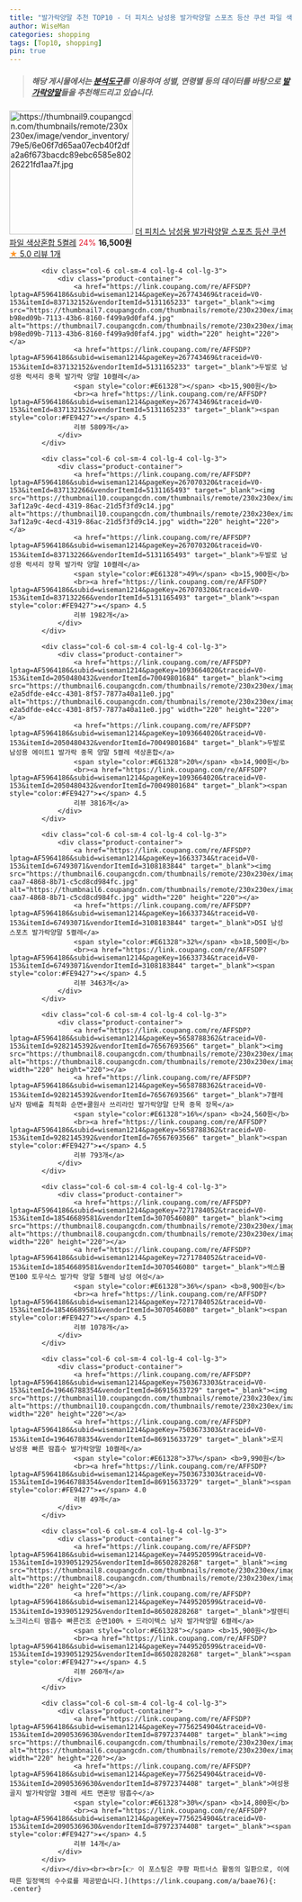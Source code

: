 ```yaml
---
title: "발가락양말 추천 TOP10 - 더 피치스 남성용 발가락양말 스포츠 등산 쿠션 파일 색상혼합 5켤레"
author: WiseMan
categories: shopping
tags: [Top10, shopping]
pin: true
---
```


> ##### 해당 게시물에서는 [**분석도구**](https://itemscout.io/)를 이용하여 **성별**, **연령별** 등의 데이터를 바탕으로 [**발가락양말**](https://link.coupang.com/a/baae76)들을 추천해드리고 있습니다.
<div class="container"><div class="row">
            <div class="col-6 col-sm-4 col-lg-4 col-lg-3">
                <div class="product-container">
                    <a href="https://link.coupang.com/re/AFFSDP?lptag=AF5964186&subid=wiseman1214&pageKey=7774825684&traceid=V0-153&itemId=20999739980&vendorItemId=88063695076" target="_blank"><img src="https://thumbnail9.coupangcdn.com/thumbnails/remote/230x230ex/image/vendor_inventory/79e5/6e06f7d65aa07ecb40f2dfa2a6f673bacdc89ebc6585e80226221fd1aa7f.jpg" alt="https://thumbnail9.coupangcdn.com/thumbnails/remote/230x230ex/image/vendor_inventory/79e5/6e06f7d65aa07ecb40f2dfa2a6f673bacdc89ebc6585e80226221fd1aa7f.jpg" width="220" height="220"></a>
                    <a href="https://link.coupang.com/re/AFFSDP?lptag=AF5964186&subid=wiseman1214&pageKey=7774825684&traceid=V0-153&itemId=20999739980&vendorItemId=88063695076" target="_blank">더 피치스 남성용 발가락양말 스포츠 등산 쿠션 파일 색상혼합 5켤레</a>
                    <span style="color:#E61328">24%</span> <b>16,500원</b>
                    <br><a href="https://link.coupang.com/re/AFFSDP?lptag=AF5964186&subid=wiseman1214&pageKey=7774825684&traceid=V0-153&itemId=20999739980&vendorItemId=88063695076" target="_blank"><span style="color:#FE9427">★</span> 5.0
                    리뷰 1개</a>
                </div>
            </div>
            
            <div class="col-6 col-sm-4 col-lg-4 col-lg-3">
                <div class="product-container">
                    <a href="https://link.coupang.com/re/AFFSDP?lptag=AF5964186&subid=wiseman1214&pageKey=267743469&traceid=V0-153&itemId=837132152&vendorItemId=5131165233" target="_blank"><img src="https://thumbnail7.coupangcdn.com/thumbnails/remote/230x230ex/image/retail/images/2979974706696610-b98ed09b-7113-43b6-8160-f499a9d0faf4.jpg" alt="https://thumbnail7.coupangcdn.com/thumbnails/remote/230x230ex/image/retail/images/2979974706696610-b98ed09b-7113-43b6-8160-f499a9d0faf4.jpg" width="220" height="220"></a>
                    <a href="https://link.coupang.com/re/AFFSDP?lptag=AF5964186&subid=wiseman1214&pageKey=267743469&traceid=V0-153&itemId=837132152&vendorItemId=5131165233" target="_blank">두발로 남성용 럭셔리 중목 발가락 양말 10켤레</a>
                    <span style="color:#E61328"></span> <b>15,900원</b>
                    <br><a href="https://link.coupang.com/re/AFFSDP?lptag=AF5964186&subid=wiseman1214&pageKey=267743469&traceid=V0-153&itemId=837132152&vendorItemId=5131165233" target="_blank"><span style="color:#FE9427">★</span> 4.5
                    리뷰 5809개</a>
                </div>
            </div>
            
            <div class="col-6 col-sm-4 col-lg-4 col-lg-3">
                <div class="product-container">
                    <a href="https://link.coupang.com/re/AFFSDP?lptag=AF5964186&subid=wiseman1214&pageKey=267070320&traceid=V0-153&itemId=837132266&vendorItemId=5131165493" target="_blank"><img src="https://thumbnail10.coupangcdn.com/thumbnails/remote/230x230ex/image/retail/images/2980068310322226-3af12a9c-4ecd-4319-86ac-21d5f3fd9c14.jpg" alt="https://thumbnail10.coupangcdn.com/thumbnails/remote/230x230ex/image/retail/images/2980068310322226-3af12a9c-4ecd-4319-86ac-21d5f3fd9c14.jpg" width="220" height="220"></a>
                    <a href="https://link.coupang.com/re/AFFSDP?lptag=AF5964186&subid=wiseman1214&pageKey=267070320&traceid=V0-153&itemId=837132266&vendorItemId=5131165493" target="_blank">두발로 남성용 럭셔리 장목 발가락 양말 10켤레</a>
                    <span style="color:#E61328">49%</span> <b>15,900원</b>
                    <br><a href="https://link.coupang.com/re/AFFSDP?lptag=AF5964186&subid=wiseman1214&pageKey=267070320&traceid=V0-153&itemId=837132266&vendorItemId=5131165493" target="_blank"><span style="color:#FE9427">★</span> 4.5
                    리뷰 1982개</a>
                </div>
            </div>
            
            <div class="col-6 col-sm-4 col-lg-4 col-lg-3">
                <div class="product-container">
                    <a href="https://link.coupang.com/re/AFFSDP?lptag=AF5964186&subid=wiseman1214&pageKey=1093664020&traceid=V0-153&itemId=2050480432&vendorItemId=70049801684" target="_blank"><img src="https://thumbnail6.coupangcdn.com/thumbnails/remote/230x230ex/image/retail/images/2978239103375792-e2a5dfde-e4cc-4301-8f57-7877a40a11e0.jpg" alt="https://thumbnail6.coupangcdn.com/thumbnails/remote/230x230ex/image/retail/images/2978239103375792-e2a5dfde-e4cc-4301-8f57-7877a40a11e0.jpg" width="220" height="220"></a>
                    <a href="https://link.coupang.com/re/AFFSDP?lptag=AF5964186&subid=wiseman1214&pageKey=1093664020&traceid=V0-153&itemId=2050480432&vendorItemId=70049801684" target="_blank">두발로 남성용 에이트1 발가락 중목 양말 5켤레 색상혼합</a>
                    <span style="color:#E61328">20%</span> <b>14,900원</b>
                    <br><a href="https://link.coupang.com/re/AFFSDP?lptag=AF5964186&subid=wiseman1214&pageKey=1093664020&traceid=V0-153&itemId=2050480432&vendorItemId=70049801684" target="_blank"><span style="color:#FE9427">★</span> 4.5
                    리뷰 3816개</a>
                </div>
            </div>
            
            <div class="col-6 col-sm-4 col-lg-4 col-lg-3">
                <div class="product-container">
                    <a href="https://link.coupang.com/re/AFFSDP?lptag=AF5964186&subid=wiseman1214&pageKey=16633734&traceid=V0-153&itemId=67493071&vendorItemId=3108183844" target="_blank"><img src="https://thumbnail6.coupangcdn.com/thumbnails/remote/230x230ex/image/vendor_inventory/images/2017/03/12/11/8/dedc001e-caa7-4868-8b71-c5cd8cd984fc.jpg" alt="https://thumbnail6.coupangcdn.com/thumbnails/remote/230x230ex/image/vendor_inventory/images/2017/03/12/11/8/dedc001e-caa7-4868-8b71-c5cd8cd984fc.jpg" width="220" height="220"></a>
                    <a href="https://link.coupang.com/re/AFFSDP?lptag=AF5964186&subid=wiseman1214&pageKey=16633734&traceid=V0-153&itemId=67493071&vendorItemId=3108183844" target="_blank">DSI 남성 스포츠 발가락양말 5켤레</a>
                    <span style="color:#E61328">32%</span> <b>18,500원</b>
                    <br><a href="https://link.coupang.com/re/AFFSDP?lptag=AF5964186&subid=wiseman1214&pageKey=16633734&traceid=V0-153&itemId=67493071&vendorItemId=3108183844" target="_blank"><span style="color:#FE9427">★</span> 4.5
                    리뷰 3463개</a>
                </div>
            </div>
            
            <div class="col-6 col-sm-4 col-lg-4 col-lg-3">
                <div class="product-container">
                    <a href="https://link.coupang.com/re/AFFSDP?lptag=AF5964186&subid=wiseman1214&pageKey=5658788362&traceid=V0-153&itemId=9282145392&vendorItemId=76567693566" target="_blank"><img src="https://thumbnail8.coupangcdn.com/thumbnails/remote/230x230ex/image/vendor_inventory/1e36/ac47c6171430ac2e487cfd53db1fa5b1a700fd7b7bc9867d9a4a8c9799d3.jpg" alt="https://thumbnail8.coupangcdn.com/thumbnails/remote/230x230ex/image/vendor_inventory/1e36/ac47c6171430ac2e487cfd53db1fa5b1a700fd7b7bc9867d9a4a8c9799d3.jpg" width="220" height="220"></a>
                    <a href="https://link.coupang.com/re/AFFSDP?lptag=AF5964186&subid=wiseman1214&pageKey=5658788362&traceid=V0-153&itemId=9282145392&vendorItemId=76567693566" target="_blank">7켤레 남자 땀배출 최적화 순면+쿨원사 쓰리라인 발가락양말 단목 중목 장목</a>
                    <span style="color:#E61328">16%</span> <b>24,560원</b>
                    <br><a href="https://link.coupang.com/re/AFFSDP?lptag=AF5964186&subid=wiseman1214&pageKey=5658788362&traceid=V0-153&itemId=9282145392&vendorItemId=76567693566" target="_blank"><span style="color:#FE9427">★</span> 4.5
                    리뷰 793개</a>
                </div>
            </div>
            
            <div class="col-6 col-sm-4 col-lg-4 col-lg-3">
                <div class="product-container">
                    <a href="https://link.coupang.com/re/AFFSDP?lptag=AF5964186&subid=wiseman1214&pageKey=7271784052&traceid=V0-153&itemId=18546689581&vendorItemId=3070546080" target="_blank"><img src="https://thumbnail8.coupangcdn.com/thumbnails/remote/230x230ex/image/vendor_inventory/5a44/0ad576453df3cc3acabd1a03743a04b9f6ab26ce79d7325719f4659834fc.jpg" alt="https://thumbnail8.coupangcdn.com/thumbnails/remote/230x230ex/image/vendor_inventory/5a44/0ad576453df3cc3acabd1a03743a04b9f6ab26ce79d7325719f4659834fc.jpg" width="220" height="220"></a>
                    <a href="https://link.coupang.com/re/AFFSDP?lptag=AF5964186&subid=wiseman1214&pageKey=7271784052&traceid=V0-153&itemId=18546689581&vendorItemId=3070546080" target="_blank">싹스몰 면100 토우삭스 발가락 양말 5켤레 남성 여성</a>
                    <span style="color:#E61328">36%</span> <b>8,900원</b>
                    <br><a href="https://link.coupang.com/re/AFFSDP?lptag=AF5964186&subid=wiseman1214&pageKey=7271784052&traceid=V0-153&itemId=18546689581&vendorItemId=3070546080" target="_blank"><span style="color:#FE9427">★</span> 4.5
                    리뷰 1078개</a>
                </div>
            </div>
            
            <div class="col-6 col-sm-4 col-lg-4 col-lg-3">
                <div class="product-container">
                    <a href="https://link.coupang.com/re/AFFSDP?lptag=AF5964186&subid=wiseman1214&pageKey=7503673303&traceid=V0-153&itemId=19646788354&vendorItemId=86915633729" target="_blank"><img src="https://thumbnail10.coupangcdn.com/thumbnails/remote/230x230ex/image/vendor_inventory/a82d/713f720e65f5d0f737fed5e7d0399edb33510281e6f3a0133a08824734e1.jpg" alt="https://thumbnail10.coupangcdn.com/thumbnails/remote/230x230ex/image/vendor_inventory/a82d/713f720e65f5d0f737fed5e7d0399edb33510281e6f3a0133a08824734e1.jpg" width="220" height="220"></a>
                    <a href="https://link.coupang.com/re/AFFSDP?lptag=AF5964186&subid=wiseman1214&pageKey=7503673303&traceid=V0-153&itemId=19646788354&vendorItemId=86915633729" target="_blank">로지 남성용 빠른 땀흡수 발가락양말 10켤레</a>
                    <span style="color:#E61328">37%</span> <b>9,990원</b>
                    <br><a href="https://link.coupang.com/re/AFFSDP?lptag=AF5964186&subid=wiseman1214&pageKey=7503673303&traceid=V0-153&itemId=19646788354&vendorItemId=86915633729" target="_blank"><span style="color:#FE9427">★</span> 4.0
                    리뷰 49개</a>
                </div>
            </div>
            
            <div class="col-6 col-sm-4 col-lg-4 col-lg-3">
                <div class="product-container">
                    <a href="https://link.coupang.com/re/AFFSDP?lptag=AF5964186&subid=wiseman1214&pageKey=7449520599&traceid=V0-153&itemId=19390512925&vendorItemId=86502828268" target="_blank"><img src="https://thumbnail8.coupangcdn.com/thumbnails/remote/230x230ex/image/vendor_inventory/6c63/beb00d10baf37be4de0c6da9beba19f327c8a1071817e33b800ca4f60a5e.jpg" alt="https://thumbnail8.coupangcdn.com/thumbnails/remote/230x230ex/image/vendor_inventory/6c63/beb00d10baf37be4de0c6da9beba19f327c8a1071817e33b800ca4f60a5e.jpg" width="220" height="220"></a>
                    <a href="https://link.coupang.com/re/AFFSDP?lptag=AF5964186&subid=wiseman1214&pageKey=7449520599&traceid=V0-153&itemId=19390512925&vendorItemId=86502828268" target="_blank">발렌티노크리스티 땀흡수 빠른건조 순면100% + 드라이텍스 남자 발가락양말 6켤레</a>
                    <span style="color:#E61328"></span> <b>15,900원</b>
                    <br><a href="https://link.coupang.com/re/AFFSDP?lptag=AF5964186&subid=wiseman1214&pageKey=7449520599&traceid=V0-153&itemId=19390512925&vendorItemId=86502828268" target="_blank"><span style="color:#FE9427">★</span> 4.5
                    리뷰 260개</a>
                </div>
            </div>
            
            <div class="col-6 col-sm-4 col-lg-4 col-lg-3">
                <div class="product-container">
                    <a href="https://link.coupang.com/re/AFFSDP?lptag=AF5964186&subid=wiseman1214&pageKey=7756254904&traceid=V0-153&itemId=20905369630&vendorItemId=87972374408" target="_blank"><img src="https://thumbnail6.coupangcdn.com/thumbnails/remote/230x230ex/image/vendor_inventory/def1/cac0a2745875cba13bfb69eeeadd79b25b077ab65eb85b93f69cc210bfbd.jpg" alt="https://thumbnail6.coupangcdn.com/thumbnails/remote/230x230ex/image/vendor_inventory/def1/cac0a2745875cba13bfb69eeeadd79b25b077ab65eb85b93f69cc210bfbd.jpg" width="220" height="220"></a>
                    <a href="https://link.coupang.com/re/AFFSDP?lptag=AF5964186&subid=wiseman1214&pageKey=7756254904&traceid=V0-153&itemId=20905369630&vendorItemId=87972374408" target="_blank">여성용 골지 발가락양말 3켤레 세트 면혼방 땀흡수</a>
                    <span style="color:#E61328">30%</span> <b>14,800원</b>
                    <br><a href="https://link.coupang.com/re/AFFSDP?lptag=AF5964186&subid=wiseman1214&pageKey=7756254904&traceid=V0-153&itemId=20905369630&vendorItemId=87972374408" target="_blank"><span style="color:#FE9427">★</span> 4.5
                    리뷰 14개</a>
                </div>
            </div>
            </div></div><br><br>[👉 이 포스팅은 쿠팡 파트너스 활동의 일환으로, 이에 따른 일정액의 수수료를 제공받습니다.](https://link.coupang.com/a/baae76){: .center}